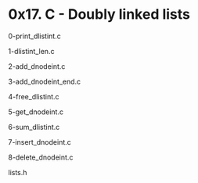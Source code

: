 # 0x17. C - Doubly linked lists

0-print_dlistint.c

1-dlistint_len.c

2-add_dnodeint.c

3-add_dnodeint_end.c

4-free_dlistint.c

5-get_dnodeint.c

6-sum_dlistint.c

7-insert_dnodeint.c

8-delete_dnodeint.c

lists.h
